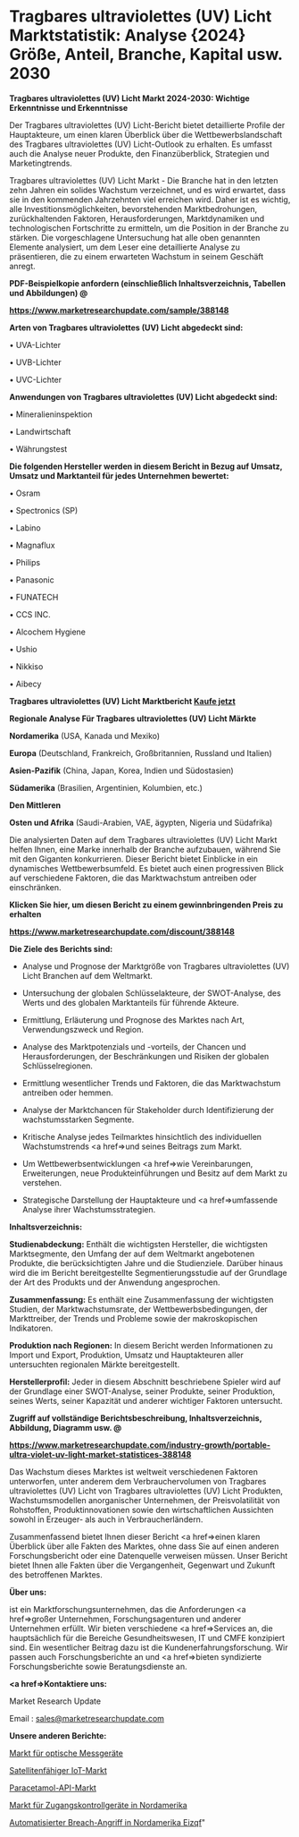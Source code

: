 # Tragbares ultraviolettes (UV) Licht Marktstatistik: Analyse {2024} Größe, Anteil, Branche, Kapital usw. 2030

<strong>Tragbares ultraviolettes (UV) Licht Markt 2024-2030: Wichtige Erkenntnisse und Erkenntnisse</strong>

Der Tragbares ultraviolettes (UV) Licht-Bericht bietet detaillierte Profile der Hauptakteure, um einen klaren Überblick über die Wettbewerbslandschaft des Tragbares ultraviolettes (UV) Licht-Outlook zu erhalten. Es umfasst auch die Analyse neuer Produkte, den Finanzüberblick, Strategien und Marketingtrends.

Tragbares ultraviolettes (UV) Licht Markt - Die Branche hat in den letzten zehn Jahren ein solides Wachstum verzeichnet, und es wird erwartet, dass sie in den kommenden Jahrzehnten viel erreichen wird. Daher ist es wichtig, alle Investitionsmöglichkeiten, bevorstehenden Marktbedrohungen, zurückhaltenden Faktoren, Herausforderungen, Marktdynamiken und technologischen Fortschritte zu ermitteln, um die Position in der Branche zu stärken. Die vorgeschlagene Untersuchung hat alle oben genannten Elemente analysiert, um dem Leser eine detaillierte Analyse zu präsentieren, die zu einem erwarteten Wachstum in seinem Geschäft anregt.



<strong><b>PDF-Beispielkopie anfordern (einschließlich Inhaltsverzeichnis, Tabellen und Abbildungen) @ </b></strong>

<strong><a href=https://www.marketresearchupdate.com/sample/388148>

<strong>https://www.marketresearchupdate.com/sample/388148</u></a></strong></strong>



<strong>Arten von Tragbares ultraviolettes (UV) Licht abgedeckt sind:</strong>

• UVA-Lichter

• UVB-Lichter

• UVC-Lichter



<strong>Anwendungen von Tragbares ultraviolettes (UV) Licht abgedeckt sind:</strong>

• Mineralieninspektion

• Landwirtschaft

• Währungstest



<strong>Die folgenden Hersteller werden in diesem Bericht in Bezug auf Umsatz, Umsatz und Marktanteil für jedes Unternehmen bewertet:</strong>

• Osram

• Spectronics (SP)

• Labino

• Magnaflux

• Philips

• Panasonic

• FUNATECH

• CCS INC.

• Alcochem Hygiene

• Ushio

• Nikkiso

• Aibecy



<strong>Tragbares ultraviolettes (UV) Licht Marktbericht <a href=https://www.marketresearchupdate.com/buynow/388148>Kaufe jetzt</a></strong>



<strong>Regionale Analyse Für Tragbares ultraviolettes (UV) Licht Märkte</strong>



<strong>Nordamerika</strong> (USA, Kanada und Mexiko)



<strong>Europa</strong> (Deutschland, Frankreich, Großbritannien, Russland und Italien)



<strong>Asien-Pazifik</strong> (China, Japan, Korea, Indien und Südostasien)



<strong>Südamerika</strong> (Brasilien, Argentinien, Kolumbien, etc.)



<strong>Den Mittleren</strong> 

<strong>Osten und Afrika</strong> (Saudi-Arabien, VAE, ägypten, Nigeria und Südafrika)

Die analysierten Daten auf dem Tragbares ultraviolettes (UV) Licht Markt helfen Ihnen, eine Marke innerhalb der Branche aufzubauen, während Sie mit den Giganten konkurrieren. Dieser Bericht bietet Einblicke in ein dynamisches Wettbewerbsumfeld. Es bietet auch einen progressiven Blick auf verschiedene Faktoren, die das Marktwachstum antreiben oder einschränken.



<strong>Klicken Sie hier, um diesen Bericht zu einem gewinnbringenden Preis zu erhalten
</strong>

<strong><a href=https://www.marketresearchupdate.com/discount/388148>https://www.marketresearchupdate.com/discount/388148</b></u></strong></a>



<strong>Die Ziele des Berichts sind:</strong>

- Analyse und Prognose der Marktgröße von Tragbares ultraviolettes (UV) Licht Branchen auf dem Weltmarkt.

- Untersuchung der globalen Schlüsselakteure, der SWOT-Analyse, des Werts und des globalen Marktanteils für führende Akteure.

- Ermittlung, Erläuterung und Prognose des Marktes nach Art, Verwendungszweck und Region.

- Analyse des Marktpotenzials und -vorteils, der Chancen und Herausforderungen, der Beschränkungen und Risiken der globalen Schlüsselregionen.

- Ermittlung wesentlicher Trends und Faktoren, die das Marktwachstum antreiben oder hemmen.

- Analyse der Marktchancen für Stakeholder durch Identifizierung der wachstumsstarken Segmente.

- Kritische Analyse jedes Teilmarktes hinsichtlich des individuellen Wachstumstrends <a href=>und</a> seines Beitrags zum Markt.

- Um Wettbewerbsentwicklungen <a href=>wie</a> Vereinbarungen, Erweiterungen, neue Produkteinführungen und Besitz auf dem Markt zu verstehen.

- Strategische Darstellung der Hauptakteure und <a href=>umfas</a>sende Analyse ihrer Wachstumsstrategien.



<strong>Inhaltsverzeichnis:</strong>



<strong>Studienabdeckung:</strong> Enthält die wichtigsten Hersteller, die wichtigsten Marktsegmente, den Umfang der auf dem Weltmarkt angebotenen Produkte, die berücksichtigten Jahre und die Studienziele. Darüber hinaus wird die im Bericht bereitgestellte Segmentierungsstudie auf der Grundlage der Art des Produkts und der Anwendung angesprochen.



<strong>Zusammenfassung:</strong> Es enthält eine Zusammenfassung der wichtigsten Studien, der Marktwachstumsrate, der Wettbewerbsbedingungen, der Markttreiber, der Trends und Probleme sowie der makroskopischen Indikatoren.



<strong>Produktion nach Regionen:</strong> In diesem Bericht werden Informationen zu Import und Export, Produktion, Umsatz und Hauptakteuren aller untersuchten regionalen Märkte bereitgestellt.



<strong>Herstellerprofil:</strong> Jeder in diesem Abschnitt beschriebene Spieler wird auf der Grundlage einer SWOT-Analyse, seiner Produkte, seiner Produktion, seines Werts, seiner Kapazität und anderer wichtiger Faktoren untersucht.



<strong><b>Zugriff auf vollständige Berichtsbeschreibung, Inhaltsverzeichnis, Abbildung, Diagramm usw. @ </b></strong>

<strong><a href=https://www.marketresearchupdate.com/industry-growth/portable-ultra-violet-uv-light-market-statistices-388148>https://www.marketresearchupdate.com/industry-growth/portable-ultra-violet-uv-light-market-statistices-388148</a></strong>

Das Wachstum dieses Marktes ist weltweit verschiedenen Faktoren unterworfen, unter anderem dem Verbrauchervolumen von Tragbares ultraviolettes (UV) Licht von Tragbares ultraviolettes (UV) Licht Produkten, Wachstumsmodellen anorganischer Unternehmen, der Preisvolatilität von Rohstoffen, Produktinnovationen sowie den wirtschaftlichen Aussichten sowohl in Erzeuger- als auch in Verbraucherländern.

Zusammenfassend bietet Ihnen dieser Bericht <a href=>einen</a> klaren Überblick über alle Fakten des Marktes, ohne dass Sie auf einen anderen Forschungsbericht oder eine Datenquelle verweisen müssen. Unser Bericht bietet Ihnen alle Fakten über die Vergangenheit, Gegenwart und Zukunft des betroffenen Marktes.



<strong>Über uns:</strong>

 ist ein Marktforschungsunternehmen, das die Anforderungen <a href=>großer</a> Unternehmen, Forschungsagenturen und anderer Unternehmen erfüllt. Wir bieten verschiedene <a href=>Services</a> an, die hauptsächlich für die Bereiche Gesundheitswesen, IT und CMFE konzipiert sind. Ein wesentlicher Beitrag dazu ist die Kundenerfahrungsforschung. Wir passen auch Forschungsberichte an und <a href=>bieten</a> syndizierte Forschungsberichte sowie Beratungsdienste an.



<strong><a href=>Kontaktiere uns:</a></strong>

Market Research Update

Email : sales@marketresearchupdate.com



<strong>Unsere anderen Berichte:</strong>

<a href=https://www.linkedin.com/pulse/optical-measuring-instruments-market-2023-2029-in-depth>Markt für optische Messgeräte</a>

<a href=https://www.linkedin.com/pulse/satellite-enabled-iot-market-report-2023-top-company-trends>Satellitenfähiger IoT-Markt</a>

<a href=https://www.linkedin.com/pulse/acetaminophen-api-market-size-emerging-trends>Paracetamol-API-Markt</a>

<a href=https://www.linkedin.com/pulse/north-america-access-control-devices-market>Markt für Zugangskontrollgeräte in Nordamerika</a>

<a href=https://www.linkedin.com/pulse/north-america-automated-breach-attack-eizqf/>Automatisierter Breach-Angriff in Nordamerika Eizqf</a>"
